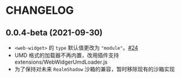 # CHANGELOG

## 0.0.4-beta (2021-09-30)

* `<web-widget>` 的 `type` 默认值更改为 `"module"`。[#24](https://github.com/web-sandbox-js/web-widget/issues/24)
* UMD 格式的加载器不再内置，改用插件支持 extensions/WebWidgerUmdLoader.js
* 为了保持对未来 `RealmShadow` 沙箱的兼容，暂时移除现有的沙箱实现

